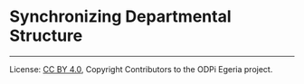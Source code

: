 <!-- SPDX-License-Identifier: CC-BY-4.0 -->
<!-- Copyright Contributors to the ODPi Egeria project. -->

# Synchronizing Departmental Structure




----
License: [CC BY 4.0](https://creativecommons.org/licenses/by/4.0/),
Copyright Contributors to the ODPi Egeria project.